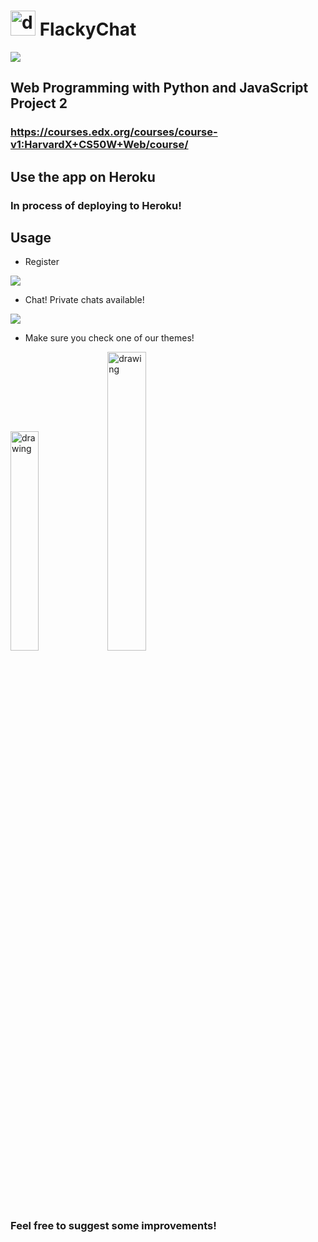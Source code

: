 # <img src="https://i.imgur.com/fQcQkvm.png" alt="drawing" width="40px"/> FlackyChat
![](https://i.imgur.com/K1gRiyl.png)

## Web Programming with Python and JavaScript Project 2
### https://courses.edx.org/courses/course-v1:HarvardX+CS50W+Web/course/

## Use the app on Heroku

### In process of deploying to Heroku!


## Usage

* Register

![](https://i.imgur.com/c2SUfOv.png)

* Chat! Private chats available!

![](https://i.imgur.com/8XPHCVD.png)

* Make sure you check one of our themes!
<div>
<img src="https://i.imgur.com/SnSeadx.png" alt="drawing" width="30%"/>
<img src="https://i.imgur.com/EvSgk7Z.png" alt="drawing" width="35%"/>
</div>

### Feel free to suggest some improvements! 
